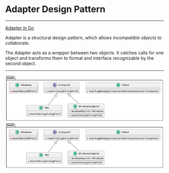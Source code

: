 # Adapter Design Pattern

***

[Adapter in Go](https://refactoring.guru/design-patterns/adapter/go/example)

Adapter is a structural design pattern, which allows *incompatible objects* to collaborate.

The Adapter acts as a *wrapper* between two objects. It catches calls for one object and transforms them to format and interface recognizable by the second object.

***

![Conceptual Example](images/adapter_go.png)
![Conceptual Example](https://github.com/muarshad01/Design_Patterns_Go/blob/master/structural_design_patterns/sdp_images/adapter_go.png)
